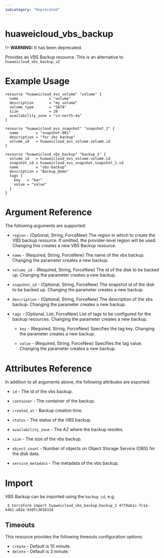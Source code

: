 ```yaml
---
subcategory: "Deprecated"
---
```


# huaweicloud\_vbs\_backup

!> **WARNING:** It has been deprecated.

Provides an VBS Backup resource. This is an alternative to `huaweicloud_vbs_backup_v2`

# Example Usage

```hcl
resource "huaweicloud_evs_volume" "volume" {
  name              = "volume"
  description       = "my volume"
  volume_type       = "SATA"
  size              = 20
  availability_zone = "cn-north-4a"
}

resource "huaweicloud_evs_snapshot" "snapshot_1" {
  name        = "snapshot-001"
  description = "for vbs backup"
  volume_id   = huaweicloud_evs_volume.volume.id
}

resource "huaweicloud_vbs_backup" "backup_1" {
  volume_id   = huaweicloud_evs_volume.volume.id
  snapshot_id = huaweicloud_evs_snapshot.snapshot_1.id
  name        = "vbs-backup"
  description = "Backup_Demo"
  tags {
    key   = "bar"
    value = "value"
  }
}
```

# Argument Reference

The following arguments are supported:

* `region` - (Optional, String, ForceNew) The region in which to create the VBS backup resource. If omitted, the
  provider-level region will be used. Changing this creates a new VBS Backup resource.

* `name` - (Required, String, ForceNew) The name of the vbs backup. Changing the parameter creates a new backup.

* `volume_id` - (Required, String, ForceNew) The id of the disk to be backed up. Changing the parameter creates a new
  backup.

* `snapshot_id` - (Optional, String, ForceNew) The snapshot id of the disk to be backed up. Changing the parameter
  creates a new backup.

* `description` - (Optional, String, ForceNew) The description of the vbs backup. Changing the parameter creates a new
  backup.

* `tags` - (Optional, List, ForceNew) List of tags to be configured for the backup resources. Changing the parameter
  creates a new backup.

  + `key` - (Required, String, ForceNew) Specifies the tag key. Changing the parameter creates a new backup.

  + `value` - (Required, String, ForceNew) Specifies the tag value. Changing the parameter creates a new backup.

# Attributes Reference

In addition to all arguments above, the following attributes are exported:

* `id` - The id of the vbs backup.

* `container` - The container of the backup.

* `created_at` - Backup creation time.

* `status` - The status of the VBS backup.

* `availability_zone` - The AZ where the backup resides.

* `size` - The size of the vbs backup.

* `object_count` - Number of objects on Object Storage Service (OBS) for the disk data.

* `service_metadata` - The metadata of the vbs backup.

# Import

VBS Backup can be imported using the `backup id`, e.g.

```
 $ terraform import huaweicloud_vbs_backup.backup_1 4779ab1c-7c1a-44b1-a02e-93dfc361b32d
```

## Timeouts

This resource provides the following timeouts configuration options:

* `create` - Default is 10 minute.
* `delete` - Default is 3 minute.
